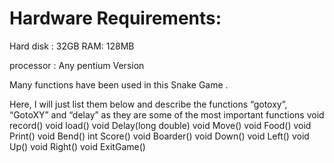 
# Hardware Requirements: 

Hard disk : 32GB RAM: 128MB

processor : Any pentium Version

Many functions have been used in this Snake Game .

Here, I will just list them below and describe the functions “gotoxy”, “GotoXY” and “delay” as they are some of the most important functions void record() void load() void Delay(long double) void Move() void Food() void Print() void Bend() int Score() void Boarder() void Down() void Left() void Up() void Right() void ExitGame()
